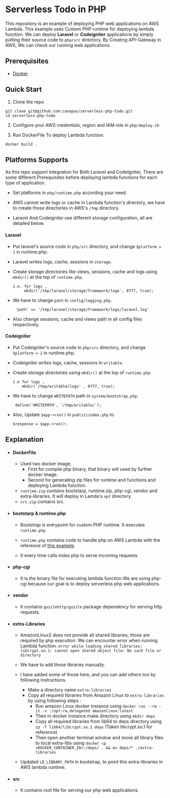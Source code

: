 # Serverless Todo in PHP

This repository is an example of deploying PHP web applications on AWS Lambda. 
This example uses Custom PHP runtime for deploying lambda function.
We can deploy __Laravel__ or __Codeigniter__ applications by simply putting their source code to `php/src` directory.
By Creating API-Gateway in AWS, We can check our running web applications.

## Prerequisites

- [Docker](https://docs.docker.com/get-docker/)

## Quick Start

1) Clone the repo

```
git clone git@github.com:canopas/serverless-php-todo.git
cd serverless-php-todo
```

2) Configure your AWS credentials, region and IAM role in `php/deploy.sh`

3) Run DockerFile To deploy Lambda function.

```
docker build .
```

## Platforms Supports

As this repo support integration for Both Laravel and CodeIgniter, There are some different Prerequisites before deploying lambda functions for each type of application.

- Set platforms in `php/runtime.php` according your need.

- AWS cannot write logs or cache in Lambda function's directory, we have to create those directories in AWS's `/tmp` directory.

- Laravel And Codeigniter use different storage configuration, all are detailed below.

#### Laravel
- Put laravel's source code in `php/src` directory, and change `$platform = 1` in runtime.php.

- Laravel writes logs, cache, sessions in `storage`.
   
- Create storage directories like views, sessions, cache and logs using `mkdir()` at the top of `runtime.php`. 
    
    ````
    i.e. for logs , 
         mkdir('/tmp/laravel/storage/framework/logs', 0777, true);
    ````
  
- We have to change `path` in `config/logging.php`.
    
    ````
     'path' => '/tmp/laravel/storage/framework/logs/laravel.log'
    ````
- Also change sessions, cache and views path in all config files respectively.
  
#### Codeigniter

- Put Codeigniter's source code in `php/src` directory, and change `$platform = 2` in runtime.php.

- Codeigniter writes logs, cache, sessions in `writable`.
   
- Create storage directories using `mkdir()` at the top of `runtime.php`. 
    
    ````
    i.e for logs ,
        mkdir('/tmp/writable/logs' , 0777, true);
    ````
- We have to change `WRITEPATH` path in `system/bootstrap.php`. 
    
    ````
     define('WRITEPATH', '/tmp/writable/');
    ````
- Also, Update `$app->run()` in `public\index.php` to
    ````
    $response = $app->run();
    ````
  
## Explanation

- #### DockerFile
     - Used two docker image, 
          - First for compile php binary, that binary will used by further docker image.
          - Second for generating zip files for runtime and functions and deploying Lambda function.
     - `runtime.zip` contains bootstarp, runtime.zip, php-cgi, vendor and extra-libraries. It will deploy in Lamda's `opt` directory.
     - `src.zip` contains src.
      
- #### bootstarp & runtime.php
     - Bootstrap is entrypoint for custom PHP runtime. It executes `runtime.php`.
    
     - `runtime.php` contains code to handle php on AWS Lambda with the reference of [this example](https://aws.amazon.com/blogs/apn/aws-lambda-custom-runtime-for-php-a-practical-example/).
     
     - It every time calls index.php to serve incoming requests.
       
- #### php-cgi
     - It is the binary file for executing lambda function.We are using php-cgi because our goal is to deploy serverless php web applications.
    
- #### vendor
     - It contains `guzzlehttp/guzzle` package dependency for serving http requests.
     
- #### extra-Libraries
     - AmazonLinux2 does not provide all shared libraries, those are required by php execution. We can encounter error when running Lambda function.
        `error while loading shared libraries: libcrypt.so.1: cannot open shared object file: No such file or directory`
        
     - We have to add those libraries manually.
     
     - I have added some of those here, and you can add others too by following instructions.
    
         - Make a directory name `extra-libraries`
         - Copy all required libraries from Amazon Linux to `extra-libraries` by using following steps :
              - Run amazon Linux docker instance using `docker run --rm -it -v :/opt:rw,delegated amazonlinux:latest`
              - Then in docker instance make directory using `mkdir deps`
              - Copy all required libraries from lib64 to deps directory using `cp -f lib64/libcrypt.so.1 deps` (Taken libcrypt.so.1 for reference)
              - Then open another terminal window and move all library files to local extra-libs using 
                `docker cp <DOCKER_CONTAINER_ID>:/deps/ . && mv deps/* ./extra-libraries`
                
     - Updated `LD_LIBRARY_PATH` in bootstrap, to point this extra-libraries in AWS lambda runtime.

- #### src
     - It contains root file for serving our php web applications. 
